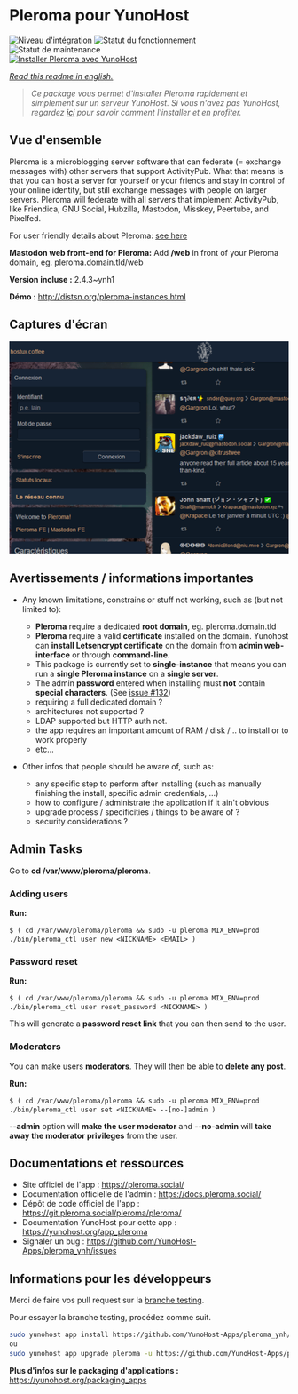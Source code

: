 <!--
N.B.: This README was automatically generated by https://github.com/YunoHost/apps/tree/master/tools/README-generator
It shall NOT be edited by hand.
-->

# Pleroma pour YunoHost

[![Niveau d'intégration](https://dash.yunohost.org/integration/pleroma.svg)](https://dash.yunohost.org/appci/app/pleroma) ![Statut du fonctionnement](https://ci-apps.yunohost.org/ci/badges/pleroma.status.svg) ![Statut de maintenance](https://ci-apps.yunohost.org/ci/badges/pleroma.maintain.svg)  
[![Installer Pleroma avec YunoHost](https://install-app.yunohost.org/install-with-yunohost.svg)](https://install-app.yunohost.org/?app=pleroma)

*[Read this readme in english.](./README.md)*

> *Ce package vous permet d'installer Pleroma rapidement et simplement sur un serveur YunoHost.
Si vous n'avez pas YunoHost, regardez [ici](https://yunohost.org/#/install) pour savoir comment l'installer et en profiter.*

## Vue d'ensemble

Pleroma is a microblogging server software that can federate (= exchange messages with) other servers that support ActivityPub. What that means is that you can host a server for yourself or your friends and stay in control of your online identity, but still exchange messages with people on larger servers. Pleroma will federate with all servers that implement ActivityPub, like Friendica, GNU Social, Hubzilla, Mastodon, Misskey, Peertube, and Pixelfed.

For user friendly details about Pleroma: [see here](https://blog.soykaf.com/post/what-is-pleroma/)

**Mastodon web front-end for Pleroma:** Add **/web** in front of your Pleroma domain, eg. pleroma.domain.tld/web


**Version incluse :** 2.4.3~ynh1

**Démo :** http://distsn.org/pleroma-instances.html

## Captures d'écran

![Capture d'écran de Pleroma](./doc/screenshots/screenshot1.png)

## Avertissements / informations importantes

* Any known limitations, constrains or stuff not working, such as (but not limited to):
    * **Pleroma** require a dedicated **root domain**, eg. pleroma.domain.tld
    * **Pleroma** require a valid **certificate** installed on the domain. Yunohost can **install Letsencrypt certificate** on the domain from **admin web-interface** or through **command-line**.
    * This package is currently set to **single-instance** that means you can run a **single Pleroma instance** on a **single server**.
    * The admin **password** entered when installing must **not** contain **special characters**. (See [issue #132](https://github.com/YunoHost-Apps/pleroma_ynh/issues/132))
    * requiring a full dedicated domain ?
    * architectures not supported ?
    * LDAP supported but HTTP auth not.
    * the app requires an important amount of RAM / disk / .. to install or to work properly
    * etc...

* Other infos that people should be aware of, such as:
    * any specific step to perform after installing (such as manually finishing the install, specific admin credentials, ...)
    * how to configure / administrate the application if it ain't obvious
    * upgrade process / specificities / things to be aware of ?
    * security considerations ?

## Admin Tasks
Go to **cd /var/www/pleroma/pleroma**.

### Adding users

**Run:**

    $ ( cd /var/www/pleroma/pleroma && sudo -u pleroma MIX_ENV=prod ./bin/pleroma_ctl user new <NICKNAME> <EMAIL> )

### Password reset

**Run:** 

    $ ( cd /var/www/pleroma/pleroma && sudo -u pleroma MIX_ENV=prod ./bin/pleroma_ctl user reset_password <NICKNAME> )

This will generate a **password reset link** that you can then send to the user.

### Moderators

You can make users **moderators**. They will then be able to **delete any post**.

**Run:**

    $ ( cd /var/www/pleroma/pleroma && sudo -u pleroma MIX_ENV=prod ./bin/pleroma_ctl user set <NICKNAME> --[no-]admin )

**--admin** option will **make the user moderator** and **--no-admin** will **take away the moderator privileges** from the user.

## Documentations et ressources

* Site officiel de l'app : <https://pleroma.social/>
* Documentation officielle de l'admin : <https://docs.pleroma.social/>
* Dépôt de code officiel de l'app : <https://git.pleroma.social/pleroma/pleroma/>
* Documentation YunoHost pour cette app : <https://yunohost.org/app_pleroma>
* Signaler un bug : <https://github.com/YunoHost-Apps/pleroma_ynh/issues>

## Informations pour les développeurs

Merci de faire vos pull request sur la [branche testing](https://github.com/YunoHost-Apps/pleroma_ynh/tree/testing).

Pour essayer la branche testing, procédez comme suit.

``` bash
sudo yunohost app install https://github.com/YunoHost-Apps/pleroma_ynh/tree/testing --debug
ou
sudo yunohost app upgrade pleroma -u https://github.com/YunoHost-Apps/pleroma_ynh/tree/testing --debug
```

**Plus d'infos sur le packaging d'applications :** <https://yunohost.org/packaging_apps>
